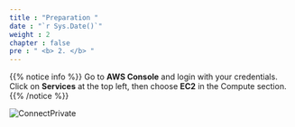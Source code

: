 ```yaml
---
title : "Preparation "
date : "`r Sys.Date()`"
weight : 2
chapter : false
pre : " <b> 2. </b> "
---
```


{{% notice info %}}
Go to **AWS Console** and login with your credentials. Click on **Services** at the top left, then choose **EC2** in the Compute section.
{{% /notice %}}

![ConnectPrivate](/images/1.png)
